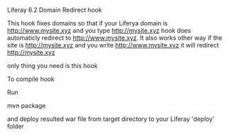 Liferay 6.2 Domain Redirect hook

This hook fixes domains so that if your Liferya domain is http://www.mysite.xyz and you type http://mysite.xyz hook does automaticly redirect to http://www.mysite.xyz. It also works other way if the site is http://mysite.xyz and you write http://www.mysite.xyz it will redirect http://mysite.xyz 

only thing you need is this hook

To compile hook

Run 

mvn package 

and deploy resulted war file from target directory to your Liferay 'deploy' folder


